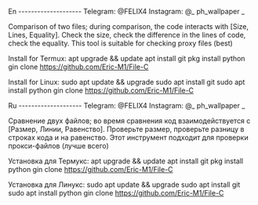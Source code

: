En --------------------
Telegram: @FELIX4
Instagram: @_ ph_wallpaper _ 

Comparison of two files; during comparison, the code interacts with [Size, Lines, Equality].
Check the size, check the difference in the lines of code, check the equality.
This tool is suitable for checking proxy files (best)

Install for Termux:
apt upgrade && update
apt install git
pkg install python 
gin clone https://github.com/Eric-M1/File-C

Install for Linux:
sudo apt update && upgrade
sudo apt install git
sudo apt install python
gin clone https://github.com/Eric-M1/File-C


Ru --------------------
Telegram: @FELIX4
Instagram: @_ ph_wallpaper _ 

Сравнение двух файлов; во время сравнения код взаимодействуется с [Размер, Линии, Равенство].
Проверьте размер, проверьте разницу в строках кода и на равенство.
Этот инструмент подходит для проверки прокси-файлов (лучше всего)

Установка для Термукс:
apt upgrade && update
apt install git
pkg install python 
gin clone https://github.com/Eric-M1/File-C

Установка для Линукс:
sudo apt update && upgrade
sudo apt install git
sudo apt install python
gin clone https://github.com/Eric-M1/File-C
